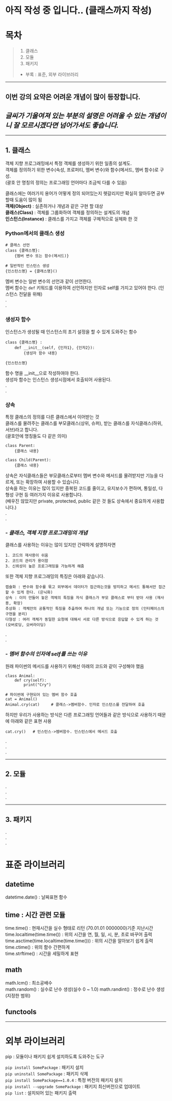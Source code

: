 # 아직 작성 중 입니다.. (클래스까지 작성)

# 목차
> 1. 클래스
> 2. 모듈
> 3. 패키지   
> - 부록 : 표준, 외부 라이브러리

- - -

## 이번 강의 요약은 어려운 개념이 많이 등장합니다. 
## *글씨가 기울여져 있는 부분의 설명은 어려울 수 있는 개념이니 잘 모르시겠다면 넘어가셔도 좋습니다.*
   
- - - 
## 1. 클래스
객체 지향 프로그래밍에서 특정 객체를 생성하기 위한 일종의 설계도.   
객체를 정의하기 위한 변수(속성, 프로퍼티, 멤버 변수)와 함수(메서드, 멤버 함수)로 구성.   
(괄호 안 명칭의 정의는 프로그래밍 언어마다 조금씩 다를 수 있음)
   
클래스에는 여러가지 용어가 어떻게 정의 되어있는지 헷갈리지만 확실히 알아두면 공부할때 도움이 많이 됨   
**객체(Object)** : 실존하거나 개념과 같은 구현 할 대상   
**클래스(Class)** : 객체를 그룹화하여 객체를 정의하는 설계도의 개념   
**인스턴스(Instance)** : 클래스를 가지고 객체를 구체적으로 실체화 한 것   

### Python에서의 클래스 생성
```
# 클래스 선언
class {클래스명}:
    {멤버 변수 또는 함수(메서드)}

# 일반적인 인스턴스 생성
{인스턴스명} = {클래스명}()
```

멤버 변수는 일반 변수의 선언과 같이 선언한다.   
멤버 함수는 ```def``` 키워드를 이용하여 선언하지만 인자로 self를 가지고 있어야 한다. (인스턴스 전달을 위해)   
.   
.      
### 생성자 함수
인스턴스가 생성될 때 인스턴스의 초기 설정을 할 수 있게 도와주는 함수   
```
class {클래스명} :
    def __init__(self, {인자1}, {인자2}):
        {생성자 함수 내용}

{인스턴스명}
```
함수 명을 \_\_init__으로 작성하여야 한다.   
생성자 함수는 인스턴스 생성시점에서 호출되어 사용된다.   
.   
.   
### 상속
특정 클래스의 정의를 다른 클래스에서 이어받는 것   
클래스를 물려주는 클래스를 부모클래스(상위, 슈퍼), 받는 클래스를 자식클래스(하위, 서브)라고 합니다.   
(괄호안에 명칭들도 다 같은 의미)   
```
class Parent:
    {클래스 내용}

class Child(Parent):
    {클래스 내용}
```
상속은 자식클래스들은 부모클래스로부터 멤버 변수와 메서드를 물려받지만 기능을 다르게, 또는 확장하여 사용할 수 있습니다.   
상속을 하는 이유는 많이 있지만 중복된 코드를 줄이고, 유지보수가 편하며, 통일성, 다형성 구현 등 여러가지 이유로 사용합니다.   
(배우진 않았지만 private, protected, public 같은 것 들도 상속에서 중요하게 사용합니다.)   
.   
.   
### - *클래스, 객체 지향 프로그래밍의 개념*
클래스를 사용하는 이유는 많이 있지만 간략하게 설명하자면   
```
1. 코드의 재사용이 쉬움
2. 코드의 관리가 용이함
3. 신뢰성이 높은 프로그래밍을 가능하게 해줌
```
또한 객체 지향 프로그래밍의 특징은 아래와 같습니다.   
```
캡슐화 : 변수와 함수를 묶고 외부에서 데이터가 접근하는것을 방지하고 메서드 통해서만 접근할 수 있게 한다. (은닉화)
상속 : 이미 만들어 놓은 객체의 특징을 자식 클래스가 부모 클래스로 부터 받아 사용 (재사용, 확장)
추상화 : 객체안의 공통적인 특징을 추출하여 하나의 개념 또는 기능으로 정의 (인터페이스의 구현을 분리)
다형성 : 여러 객체가 동일한 요청에 대해서 서로 다른 방식으로 응답할 수 있게 하는 것 (오버로딩, 오버라이딩)
```
.      
.   
### - *멤버 함수의 인자에 self를 쓰는 이유*   
원래 파이썬의 메서드를 사용하기 위해선 아래의 코드와 같이 구성해야 했음
```
class Animal:
    def cry(self):
        print("Cry")

# 파이썬에 구현되어 있는 멤버 함수 호출
cat = Animal()
Animal.cry(cat)     # 클래스->멤버함수. 인자로 인스턴스를 전달하여 호출
```

하지만 우리가 사용하는 방식은 다른 프로그래밍 언어들과 같은 방식으로 사용하기 때문에 아래와 같은 표현 사용    
```
cat.cry()   # 인스턴스->멤버함수. 인스턴스에서 메서드 호출
```
.   
.      
.   
- - -
## 2. 모듈



.   
.   
.   
- - -
## 3. 패키지



.   
.   
.   
# 표준 라이브러리
## datetime
datetime.date() : 날짜표현 함수

## time : 시간 관련 모듈
time.time() : 현재시간을 실수 형태로 리턴 (70.01.01 0000000)기준 지난시간   
time.localtime(time.time()) : 위의 시간을 연, 월, 일, 시, 분, 초로 바꾸어 출력   
time.asctime(time.localtime(time.time())) : 위의 시간을 알아보기 쉽게 출력   
time.ctime() : 위의 함수 간편하게   
time.strftime() : 시간을 세밀하게 표현   

## math
math.lcm() : 최소공배수   
math.random() : 실수로 난수 생성(실수 0 ~ 1.0)
math.randint() : 정수로 난수 생성(지정한 범위)

## functools
- - -
# 외부 라이브러리
pip : 모듈이나 패키지 쉽게 설치하도록 도와주는 도구

```pip install SomePackage``` : 패키지 설치   
```pip uninstall SomePackage``` : 패키지 삭제   
```pip install SomePackage==1.0.4``` : 특정 버전의 패키지 설치   
```pip install --upgrade SomePackage``` : 패키지 최신버전으로 업데이트   
```pip list``` : 설치되어 있는 패키지 출력
